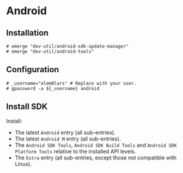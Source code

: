 # Android

## Installation

```ShellSession
# emerge "dev-util/android-sdk-update-manager"
# emerge "dev-util/android-tools"
```

## Configuration

```ShellSession
# _username="alem0lars" # Replace with your user.
# gpassword -a ${_username} android
```

## Install SDK

Install:
- The latest `Android` entry (all sub-entries).
- The latest `Android M` entry (all sub-entries).
- The `Android SDK Tools`, `Android SDK Build Tools` and
  `Android SDK Platform Tools` relative to the installed API levels.
- The `Extra` entry (all sub-entries, except those not compatible with Linux).
